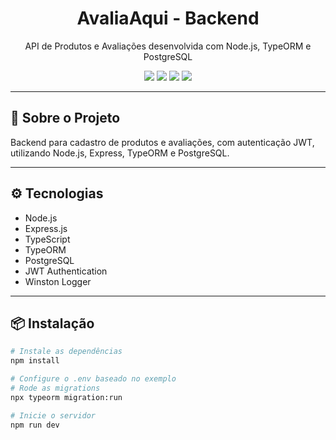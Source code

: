 <div align="center">
  <h1>AvaliaAqui - Backend</h1>
  <p>API de Produtos e Avaliações desenvolvida com Node.js, TypeORM e PostgreSQL</p>
  
  <img src="https://img.shields.io/badge/Node.js-339933?style=for-the-badge&logo=nodedotjs&logoColor=white"/>
  <img src="https://img.shields.io/badge/Express-000000?style=for-the-badge&logo=express&logoColor=white"/>
  <img src="https://img.shields.io/badge/TypeScript-3178C6?style=for-the-badge&logo=typescript&logoColor=white"/>
  <img src="https://img.shields.io/badge/PostgreSQL-4169E1?style=for-the-badge&logo=postgresql&logoColor=white"/>
</div>

---

## 🚀 Sobre o Projeto

Backend para cadastro de produtos e avaliações, com autenticação JWT, utilizando Node.js, Express, TypeORM e PostgreSQL.

---

## ⚙️ Tecnologias

- Node.js
- Express.js
- TypeScript
- TypeORM
- PostgreSQL
- JWT Authentication
- Winston Logger

---

## 📦 Instalação

```bash
# Instale as dependências
npm install

# Configure o .env baseado no exemplo
# Rode as migrations
npx typeorm migration:run

# Inicie o servidor
npm run dev
```
